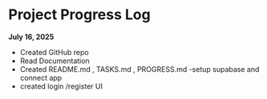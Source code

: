# Project Progress Log

**July 16, 2025**
- Created GitHub repo
- Read Documentation
- Created README.md , TASKS.md , PROGRESS.md
-setup supabase and connect app
- created login /register UI 